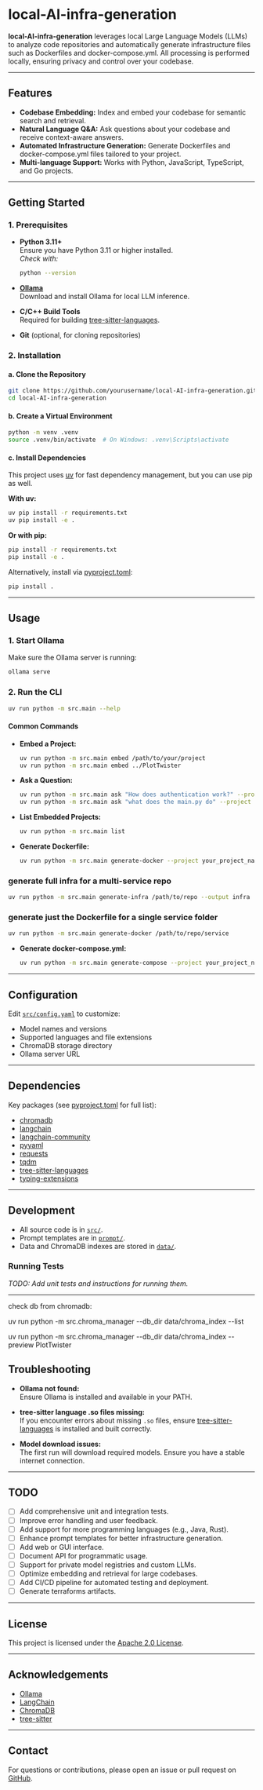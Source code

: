 # local-AI-infra-generation

**local-AI-infra-generation** leverages local Large Language Models (LLMs) to analyze code repositories and automatically generate infrastructure files such as Dockerfiles and docker-compose.yml. All processing is performed locally, ensuring privacy and control over your codebase.

---

## Features

- **Codebase Embedding:** Index and embed your codebase for semantic search and retrieval.
- **Natural Language Q&A:** Ask questions about your codebase and receive context-aware answers.
- **Automated Infrastructure Generation:** Generate Dockerfiles and docker-compose.yml files tailored to your project.
- **Multi-language Support:** Works with Python, JavaScript, TypeScript, and Go projects.

---

## Getting Started

### 1. Prerequisites

- **Python 3.11+**  
  Ensure you have Python 3.11 or higher installed.  
  _Check with:_  
  ```sh
  python --version
  ```

- **[Ollama](https://ollama.com/download)**  
  Download and install Ollama for local LLM inference.

- **C/C++ Build Tools**  
  Required for building [tree-sitter-languages](https://pypi.org/project/tree-sitter-languages/).

- **Git** (optional, for cloning repositories)

### 2. Installation

#### a. Clone the Repository

```sh
git clone https://github.com/yourusername/local-AI-infra-generation.git
cd local-AI-infra-generation
```

#### b. Create a Virtual Environment

```sh
python -m venv .venv
source .venv/bin/activate  # On Windows: .venv\Scripts\activate
```

#### c. Install Dependencies

This project uses [uv](https://github.com/astral-sh/uv) for fast dependency management, but you can use pip as well.

**With uv:**
```sh
uv pip install -r requirements.txt
uv pip install -e .
```

**Or with pip:**
```sh
pip install -r requirements.txt
pip install -e .
```

Alternatively, install via [pyproject.toml](pyproject.toml):

```sh
pip install .
```

---

## Usage

### 1. Start Ollama

Make sure the Ollama server is running:

```sh
ollama serve
```

### 2. Run the CLI

```sh
uv run python -m src.main --help  
```

#### Common Commands

- **Embed a Project:**
  ```sh
  uv run python -m src.main embed /path/to/your/project
  uv run python -m src.main embed ../PlotTwister
  ```

- **Ask a Question:**
  ```sh
  uv run python -m src.main ask "How does authentication work?" --project your_project_name
  uv run python -m src.main ask "what does the main.py do" --project "PlotTwister"
  ```

- **List Embedded Projects:**
  ```sh
  uv run python -m src.main list
  ```

- **Generate Dockerfile:**
  ```sh
  uv run python -m src.main generate-docker --project your_project_name
  ```
### generate full infra for a multi-service repo
  ```sh
  uv run python -m src.main generate-infra /path/to/repo --output infra
  ```
### generate just the Dockerfile for a single service folder
  ```sh
  uv run python -m src.main generate-docker /path/to/repo/service
  ```
- **Generate docker-compose.yml:**
  ```sh
  uv run python -m src.main generate-compose --project your_project_name
  ```

---

## Configuration

Edit [`src/config.yaml`](src/config.yaml) to customize:

- Model names and versions
- Supported languages and file extensions
- ChromaDB storage directory
- Ollama server URL

---

## Dependencies

Key packages (see [pyproject.toml](pyproject.toml) for full list):

- [chromadb](https://pypi.org/project/chromadb/)
- [langchain](https://pypi.org/project/langchain/)
- [langchain-community](https://pypi.org/project/langchain-community/)
- [pyyaml](https://pypi.org/project/pyyaml/)
- [requests](https://pypi.org/project/requests/)
- [tqdm](https://pypi.org/project/tqdm/)
- [tree-sitter-languages](https://pypi.org/project/tree-sitter-languages/)
- [typing-extensions](https://pypi.org/project/typing-extensions/)

---

## Development

- All source code is in [`src/`](src/).
- Prompt templates are in [`prompt/`](prompt/).
- Data and ChromaDB indexes are stored in [`data/`](data/).

### Running Tests

_TODO: Add unit tests and instructions for running them._

---

check db from chromadb: 

uv run python -m src.chroma_manager --db_dir data/chroma_index --list

uv run python -m src.chroma_manager --db_dir data/chroma_index --preview PlotTwister

## Troubleshooting

- **Ollama not found:**  
  Ensure Ollama is installed and available in your PATH.

- **tree-sitter language .so files missing:**  
  If you encounter errors about missing `.so` files, ensure [tree-sitter-languages](https://pypi.org/project/tree-sitter-languages/) is installed and built correctly.

- **Model download issues:**  
  The first run will download required models. Ensure you have a stable internet connection.

---

## TODO

- [ ] Add comprehensive unit and integration tests.
- [ ] Improve error handling and user feedback.
- [ ] Add support for more programming languages (e.g., Java, Rust).
- [ ] Enhance prompt templates for better infrastructure generation.
- [ ] Add web or GUI interface.
- [ ] Document API for programmatic usage.
- [ ] Support for private model registries and custom LLMs.
- [ ] Optimize embedding and retrieval for large codebases.
- [ ] Add CI/CD pipeline for automated testing and deployment.
- [ ] Generate terraforms artifacts.

---

## License

This project is licensed under the [Apache 2.0 License](LICENSE).

---

## Acknowledgements

- [Ollama](https://ollama.com/)
- [LangChain](https://www.langchain.com/)
- [ChromaDB](https://www.trychroma.com/)
- [tree-sitter](https://tree-sitter.github.io/tree-sitter/)

---

## Contact

For questions or contributions, please open an issue or pull request on [GitHub](https://github.com/yourusername/local-AI-infra-generation).